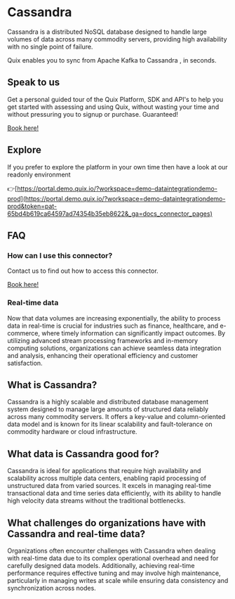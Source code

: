 <!--[tech-name]-->
# Cassandra

<!--[ai-blurb-about-tech]-->
Cassandra is a distributed NoSQL database designed to handle large volumes of data across many commodity servers, providing high availability with no single point of failure.

Quix enables you to sync from Apache Kafka <span id="to_or_from">to</span> <span id="techname">Cassandra</span> , in seconds.

## Speak to us

Get a personal guided tour of the Quix Platform, SDK and API's to help you get started with assessing and using Quix, without wasting your time and without pressuring you to signup or purchase. Guaranteed!

[Book here!](https://quix.io/book-a-demo)

## Explore

If you prefer to explore the platform in your own time then have a look at our readonly environment

👉[https://portal.demo.quix.io/?workspace=demo-dataintegrationdemo-prod](https://portal.demo.quix.io/?workspace=demo-dataintegrationdemo-prod&token=pat-65bd4b619ca64597ad74354b35eb8622&_ga=docs_connector_pages)

## FAQ 

### How can I use this connector?

Contact us to find out how to access this connector.

[Book here!](https://quix.io/book-a-demo)

### Real-time data

Now that data volumes are increasing exponentially, the ability to process data in real-time is crucial for industries such as finance, healthcare, and e-commerce, where timely information can significantly impact outcomes. By utilizing advanced stream processing frameworks and in-memory computing solutions, organizations can achieve seamless data integration and analysis, enhancing their operational efficiency and customer satisfaction.

## What is <span id="techname">Cassandra</span>?

<!--[tech-seo-text]-->
Cassandra is a highly scalable and distributed database management system designed to manage large amounts of structured data reliably across many commodity servers. It offers a key-value and column-oriented data model and is known for its linear scalability and fault-tolerance on commodity hardware or cloud infrastructure.

## What data is <span id="techname">Cassandra</span> good for?

<!--[tech-data-seo-text]-->
Cassandra is ideal for applications that require high availability and scalability across multiple data centers, enabling rapid processing of unstructured data from varied sources. It excels in managing real-time transactional data and time series data efficiently, with its ability to handle high velocity data streams without the traditional bottlenecks.

## What challenges do organizations have with <span id="techname">Cassandra</span> and real-time data?

<!--[tech-challenges-seo-text]-->
Organizations often encounter challenges with Cassandra when dealing with real-time data due to its complex operational overhead and need for carefully designed data models. Additionally, achieving real-time performance requires effective tuning and may involve high maintenance, particularly in managing writes at scale while ensuring data consistency and synchronization across nodes.